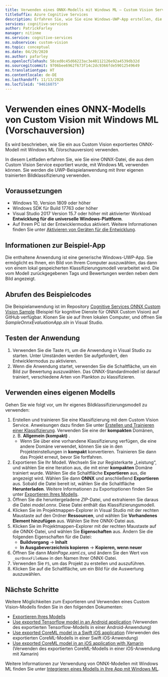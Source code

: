 ```yaml
---
title: Verwenden eines ONNX-Modells mit Windows ML – Custom Vision Service
titleSuffix: Azure Cognitive Services
description: Erfahren Sie, wie Sie eine Windows-UWP-App erstellen, die ein aus Azure Cognitive Services exportiertes ONNX-Modell verwendet.
services: cognitive-services
author: PatrickFarley
manager: nitinme
ms.service: cognitive-services
ms.subservice: custom-vision
ms.topic: conceptual
ms.date: 04/29/2020
ms.author: pafarley
ms.openlocfilehash: 58ced0c45d66223ac3e40112126e92a4539db32d
ms.sourcegitcommit: 9706bee6962f673f14c2dc9366fde59012549649
ms.translationtype: HT
ms.contentlocale: de-DE
ms.lasthandoff: 11/13/2020
ms.locfileid: "94616075"
---
```

# <a name="use-an-onnx-model-from-custom-vision-with-windows-ml-preview"></a>Verwenden eines ONNX-Modells von Custom Vision mit Windows ML (Vorschauversion)

Es wird beschrieben, wie Sie ein aus Custom Vision exportiertes ONNX-Modell mit Windows ML (Vorschauversion) verwenden.

In diesem Leitfaden erfahren Sie, wie Sie eine ONNX-Datei, die aus dem Custom Vision Service exportiert wurde, mit Windows ML verwenden können. Sie werden die UWP-Beispielanwendung mit Ihrer eigenen trainierten Bildklassifizierung verwenden.

## <a name="prerequisites"></a>Voraussetzungen

* Windows 10, Version 1809 oder höher
* Windows SDK für Build 17763 oder höher
* Visual Studio 2017 Version 15.7 oder höher mit aktivierter Workload __Entwicklung für die universelle Windows-Plattform__.
* Auf Ihrem PC ist der Entwicklermodus aktiviert. Weitere Informationen finden Sie unter [Aktivieren von Geräten für die Entwicklung](/windows/uwp/get-started/enable-your-device-for-development).

## <a name="about-the-example-app"></a>Informationen zur Beispiel-App

Die enthaltene Anwendung ist eine generische Windows-UWP-App. Sie ermöglicht es Ihnen, ein Bild von Ihrem Computer auszuwählen, das dann von einem lokal gespeicherten Klassifizierungsmodell verarbeitet wird. Die vom Modell zurückgegebenen Tags und Bewertungen werden neben dem Bild angezeigt.

## <a name="get-the-example-code"></a>Abrufen des Beispielcodes

Die Beispielanwendung ist im Repository [Cognitive Services ONNX Custom Vision Sample](https://github.com/Azure-Samples/cognitive-services-onnx-customvision-sample) (Beispiel für kognitive Dienste für ONNX Custom Vision) auf GitHub verfügbar. Klonen Sie sie auf Ihren lokalen Computer, und öffnen Sie *SampleOnnxEvaluationApp.sln* in Visual Studio.

## <a name="test-the-application"></a>Testen der Anwendung

1. Verwenden Sie die Taste `F5`, um die Anwendung in Visual Studio zu starten. Unter Umständen werden Sie aufgefordert, den Entwicklermodus zu aktivieren.
1. Wenn die Anwendung startet, verwenden Sie die Schaltfläche, um ein Bild zur Bewertung auszuwählen. Das ONNX-Standardmodell ist darauf trainiert, verschiedene Arten von Plankton zu klassifizieren.

## <a name="use-your-own-model"></a>Verwenden eines eigenen Modells

Gehen Sie wie folgt vor, um Ihr eigenes Bildklassifizierungsmodell zu verwenden:

1. Erstellen und trainieren Sie eine Klassifizierung mit dem Custom Vision Service. Anweisungen dazu finden Sie unter [Erstellen und Trainieren einer Klassifizierung](./getting-started-build-a-classifier.md). Verwenden Sie eine der **kompakten** Domänen, z. B. **Allgemein (kompakt)** . 
   * Wenn Sie über eine vorhandene Klassifizierung verfügen, die eine andere Domäne verwendet, können Sie sie in den Projekteinstellungen in **kompakt** konvertieren. Trainieren Sie dann das Projekt erneut, bevor Sie fortfahren.
1. Exportieren Sie Ihr Modell. Wechseln Sie zur Registerkarte „Leistung“, und wählen Sie eine Iteration aus, die mit einer **kompakten** Domäne trainiert wurde. Wählen Sie die Schaltfläche **Exportieren** aus, die angezeigt wird. Wählen Sie dann **ONNX** und anschließend **Exportieren** aus. Sobald die Datei bereit ist, wählen Sie die Schaltfläche **Herunterladen**. Weitere Informationen zu Exportoptionen finden Sie unter [Exportieren Ihres Modells](./export-your-model.md).
1. Öffnen Sie die heruntergeladene *ZIP*-Datei, und extrahieren Sie daraus die Datei *model.onnx*. Diese Datei enthält das Klassifizierungsmodell.
1. Klicken Sie im Projektmappen-Explorer in Visual Studio mit der rechten Maustaste auf den Ordner **Ressourcen**, und wählen Sie __Vorhandenes Element hinzufügen__ aus. Wählen Sie Ihre ONNX-Datei aus.
1. Klicken Sie im Projektmappen-Explorer mit der rechten Maustaste auf die ONNX-Datei, und wählen Sie **Eigenschaften** aus. Ändern Sie die folgenden Eigenschaften für die Datei:
   * __Buildvorgang__ -> __Inhalt__
   * __In Ausgabeverzeichnis kopieren__ -> __Kopieren, wenn neuer__
1. Öffnen Sie dann _MainPage.xaml.cs_, und ändern Sie den Wert von `_ourOnnxFileName` in den Namen Ihrer ONNX-Datei.
1. Verwenden Sie `F5`, um das Projekt zu erstellen und auszuführen.
1. Klicken Sie auf die Schaltfläche, um ein Bild für die Auswertung auszuwählen.

## <a name="next-steps"></a>Nächste Schritte

Weitere Möglichkeiten zum Exportieren und Verwenden eines Custom Vision-Modells finden Sie in den folgenden Dokumenten:

* [Exportieren Ihres Modells](./export-your-model.md)
* [Use exported Tensorflow model in an Android application](https://github.com/Azure-Samples/cognitive-services-android-customvision-sample) (Verwenden des exportierten Tensorflow-Modells in einer Android-Anwendung)
* [Use exported CoreML model in a Swift iOS application](https://go.microsoft.com/fwlink/?linkid=857726) (Verwenden des exportierten CoreML-Modells in einer Swift iOS-Anwendung)
* [Use exported CoreML model in an iOS application with Xamarin](https://github.com/xamarin/ios-samples/tree/master/ios11/CoreMLAzureModel) (Verwenden des exportierten CoreML-Modells in einer iOS-Anwendung mit Xamarin)

Weitere Informationen zur Verwendung von ONNX-Modellen mit Windows ML finden Sie unter [Integrieren eines Modells in Ihre App mit Windows ML](/windows/ai/windows-ml/integrate-model).